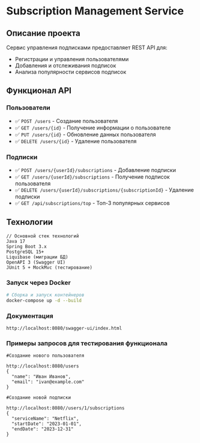 # Subscription Management Service

## Описание проекта

Сервис управления подписками предоставляет REST API для:
- Регистрации и управления пользователями
- Добавления и отслеживания подписок
- Анализа популярности сервисов подписок

## Функционал API

### Пользователи
- ✅ `POST /users` - Создание пользователя
- ✅ `GET /users/{id}` - Получение информации о пользователе
- ✅ `PUT /users/{id}` - Обновление данных пользователя
- ✅ `DELETE /users/{id}` - Удаление пользователя

### Подписки
- ✅ `POST /users/{userId}/subscriptions` - Добавление подписки
- ✅ `GET /users/{userId}/subscriptions` - Получение подписок пользователя
- ✅ `DELETE /users/{userId}/subscriptions/{subscriptionId}` - Удаление подписки
- ✅ `GET /api/subscriptions/top` - Топ-3 популярных сервисов

## Технологии

```
// Основной стек технологий
Java 17
Spring Boot 3.x
PostgreSQL 15+
Liquibase (миграции БД)
OpenAPI 3 (Swagger UI)
JUnit 5 + MockMvc (тестирование)
```

### Запуск через Docker

```bash
# Сборка и запуск контейнеров
docker-compose up -d --build
```

### Документация
```angular2html
http://localhost:8080/swagger-ui/index.html
```

### Примеры запросов для тестирования функционала

```http request
#Создание нового пользователя

http://localhost:8080/users
{
  "name": "Иван Иванов",
  "email": "ivan@example.com"
}
```

```http request
#Создание новой подписки

http://localhost:8080//users/1/subscriptions
{
  "serviceName": "Netflix",
  "startDate": "2023-01-01",
  "endDate": "2023-12-31"
}
```
